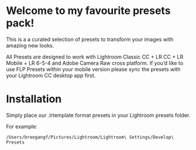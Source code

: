 # Welcome to my favourite presets pack!
This is a a curated selection of presets to transform your images with amazing new looks.

All Presets are designed to work with Lightroom Classic CC + LR CC + LR Mobile + LR 6-5-4 and Adobe Camera Raw cross platform. If you’d like to use FLP Presets within your mobile version please sync the presets with your Lightroom CC desktop app first.

# Installation
Simply place our .lrtemplate format presets in your Lightroom presets folder.

For example:

    /Users/breogangf/Pictures/Lightroom/Lightroom\ Settings/Develop\ Presets

